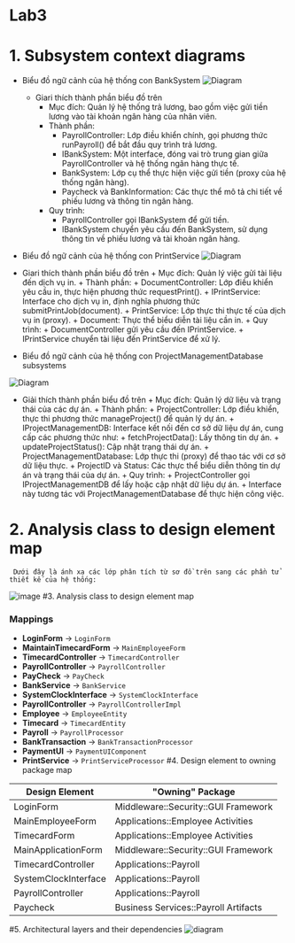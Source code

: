 # Lab3
# 1. Subsystem context diagrams
   -  Biểu đồ ngữ cảnh của hệ thống con BankSystem
     ![Diagram](https://planttext.com/api/plantuml/png/h5BBJiCm4BpxArQzK2JI3wYig6h58RUAdZWQPzjQSRoHxQX4m9Tnu9Fu1UpcWKivDeTai-FPcPta-_DhvRomlgqrh8MfTftpME_Q5tSkcAkKQOGLDLYKNfY3HdXZ4AwraDN1KclA3McodBkH18sbroxFuHcrfXFxOEmEDcIy9GqRBPnZCjvXAxhGqWEaqGBdidy9x5u6mBPcE3Y_xsSLngFT2ubCZHKKl-udPeaDEUNd8l3b4MK5InZB1mXSYgJGZ8_2xCdMmYioWyoK0cpZGeFfHEU_dM-a_MYyyWgJfFeXd6D4Wb9Y9w6d1yAO9zJdjZkgnh7hlBEIJYRBBz9RmgnKyMkFExWPIt7-lbWaALnWb6MJrolWZrMsGbE6_uxz0000__y30000)
       - Giari thích thành phần biểu đồ trên
          + Mục đích: Quản lý hệ thống trả lương, bao gồm việc gửi tiền lương vào tài khoản ngân hàng của nhân viên.
          + Thành phần:
             + PayrollController: Lớp điều khiển chính, gọi phương thức runPayroll() để bắt đầu quy trình trả lương.
             + IBankSystem: Một interface, đóng vai trò trung gian giữa PayrollController và hệ thống ngân hàng thực tế.
             + BankSystem: Lớp cụ thể thực hiện việc gửi tiền (proxy của hệ thống ngân hàng).
             + Paycheck và BankInformation: Các thực thể mô tả chi tiết về phiếu lương và thông tin ngân hàng.
          + Quy trình:
             + PayrollController gọi IBankSystem để gửi tiền.
             + IBankSystem chuyển yêu cầu đến BankSystem, sử dụng thông tin về phiếu lương và tài khoản ngân hàng.  
   -  Biểu đồ ngữ cảnh của hệ thống con PrintService
     ![Diagram](https://planttext.com/api/plantuml/png/b5AzJiCm4Dxz5ASkb25zW2gAAW93cH2T65td6gmwlc1VA1NmP0my4g_0XQGHYRhKW-NJtVTtyi_Nzogo3jnK3Xw2zRp1y6eDRffjF4R6IiMzzRKEkeA0XhKl7SAx0ZatskpBG8qlSd8KqZIUG507UZjc6JoXStHGdqfTGKwU0pd8dOvHcVQ6Mp9DXPxxdiC0QMgwGk2T3eZoIuEH_mpEhpkwjMSCEsrGsTCBrlyZ36YnLTaEV4_RUT5hmdAGxoc7qB8AyTzx776U2tcnpfrdonQdIn1oR3l2sKuzejDioSTdMqTrPbD9GGUVP9FKIvX5z0KCyZiAObKch2zdQZoSVYmMeu2JFYN9O4-jX5R-YVe5003__mC0)
  - Giari thích thành phần biểu đồ trên
          + Mục đích: Quản lý việc gửi tài liệu đến dịch vụ in.
          + Thành phần:
             + DocumentController: Lớp điều khiển yêu cầu in, thực hiện phương thức requestPrint().
             + IPrintService: Interface cho dịch vụ in, định nghĩa phương thức submitPrintJob(document).
             + PrintService: Lớp thực thi thực tế của dịch vụ in (proxy).
             + Document: Thực thể biểu diễn tài liệu cần in.
          + Quy trình:
             + DocumentController gửi yêu cầu đến IPrintService.
             + IPrintService chuyển tài liệu đến PrintService để xử lý.

   -  Biểu đồ ngữ cảnh của hệ thống con ProjectManagementDatabase subsystems
     
![Diagram](https://planttext.com/api/plantuml/png/n5DBRi8m4Dtx52Cs1QdX0CX22EWYYqfLMNKv94DmSUp8dWXGsvDrqIFr2dM8Gp-4TRsmRCzxC-_Do9_l7pFFwBWkDJmu-qmPtwF1Waeol4J6DNfQrMj_z4oby3jbAdHOWWj8D8KcU14GrXopNU5iRVA5rTP9wJiILCuUZjCfF97MTY_UXBY1XJNih8Q5Hkz5rknT_HZIv43AhBq4Tbi6e3p9YzZXg4sN6YQtmOo4wawGNlgPdxDiYBDj13GsXrLxJfSmwOIaor54rrMEtDLSCNBj-mctu4_HyBPYfqmHzPqxs40Fnz-6BniEVUtx9-btXXKh-ZEam9MIcb2G5aDjzf_lWVv86bbPuxUgyk9on4bkzoQPzazh0eEJM_A09ezUF8GT1wAN8L_7u-jzxUVO9FcsTHtIsXCpCdduBU8B003__mC0)

   - Giải thích thành phần biểu đồ trên
          + Mục đích: Quản lý dữ liệu và trạng thái của các dự án.
          + Thành phần:
             + ProjectController: Lớp điều khiển, thực thi phương thức manageProject() để quản lý dự án.
             + IProjectManagementDB: Interface kết nối đến cơ sở dữ liệu dự án, cung cấp các phương thức như:
                  + fetchProjectData(): Lấy thông tin dự án.
                  + updateProjectStatus(): Cập nhật trạng thái dự án.
             + ProjectManagementDatabase: Lớp thực thi (proxy) để thao tác với cơ sở dữ liệu thực.
             + ProjectID và Status: Các thực thể biểu diễn thông tin dự án và trạng thái của dự án.
          + Quy trình:
             + ProjectController gọi IProjectManagementDB để lấy hoặc cập nhật dữ liệu dự án.
             + Interface này tương tác với ProjectManagementDatabase để thực hiện công việc.
# 2. Analysis class to design element map
     Dưới đây là ánh xạ các lớp phân tích từ sơ đồ trên sang các phần tử thiết kế của hệ thống:
  ![image](https://github.com/user-attachments/assets/7244fa5f-2876-4a63-a838-1cfd56d520f6)
#3. Analysis class to design element map
### Mappings
- **LoginForm** -> `LoginForm`
- **MaintainTimecardForm** -> `MainEmployeeForm`
- **TimecardController** -> `TimecardController`
- **PayrollController** -> `PayrollController`
- **PayCheck** -> `PayCheck`
- **BankService** -> `BankService`
- **SystemClockInterface** -> `SystemClockInterface`
- **PayrollController** -> `PayrollControllerImpl`
- **Employee** -> `EmployeeEntity`
- **Timecard** -> `TimecardEntity`
- **Payroll** -> `PayrollProcessor`
- **BankTransaction** -> `BankTransactionProcessor`
- **PaymentUI** -> `PaymentUIComponent`
- **PrintService** -> `PrintServiceProcessor`
#4. Design element to owning package map

| Design Element         | "Owning" Package                          |
|-------------------------|-------------------------------------------|
| LoginForm              | Middleware::Security::GUI Framework       |
| MainEmployeeForm       | Applications::Employee Activities         |
| TimecardForm           | Applications::Employee Activities         |
| MainApplicationForm    | Middleware::Security::GUI Framework       |
| TimecardController     | Applications::Payroll                     |
| SystemClockInterface   | Applications::Payroll                     |
| PayrollController      | Applications::Payroll                     |
| Paycheck               | Business Services::Payroll Artifacts      |

#5. Architectural layers and their dependencies
![diagram](https://www.planttext.com/api/plantuml/png/V5HBJiGm3Dtd55OthBW02yHV804Q0HS8gHaYKZiuAQX2d8m5H-8AE4Ddffqfi-d7By_FzhFoy_LzbBALt3R1f1TFqOfj8EKke3x5kmqaUCBSHGIM_Cp6HEjUx1oXcWacf6opPu9hsw5Ky64073UHIH6uvhcd2vPc5BsndiwR6BX3N82VWwJ7CGRlTkISsKuuX5EcNDue8_J1D-Yir0DucFsaJTfDId2FykOTffqQ_Q4HTClPF_K5Jk5t67LEIsIeVSQDDhvJS2QiDIKUzxISrJbbdxjHpYjw4gkcjMgQu7JkCvljeqtuNxN9PvP5sZqu5k7t18BnprjFSwWn8jL8pcCoAqTXV_zmsmiuWEhIKXrqictIVrsYDbTcq_85Uzkh_-ZREWFrlg_2xUUdxFY7LMP2f70dR1oAqm1EA_tbmO7uoh72FcNre5U6e9DobPaIAlongOLzWTaz0_PngDMsoepMQK7SiBCmImXUMvHkLUgwhi9PsroEt-k7zkXAjMkL7jyXKKBA8a9NkgcCETB5A9V5Bm000F__0m00)
